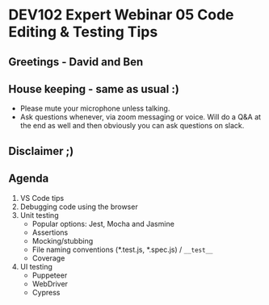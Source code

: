 # DEV102 Expert Webinar 05 Code Editing & Testing Tips

## Greetings - David and Ben

## House keeping - same as usual :)

- Please mute your microphone unless talking.
- Ask questions whenever, via zoom messaging or voice. Will do a Q&A at the end as well and then obviously you can ask questions on slack.

## Disclaimer ;)

## Agenda

1. VS Code tips
2. Debugging code using the browser
3. Unit testing
    - Popular options: Jest, Mocha and Jasmine
    - Assertions
    - Mocking/stubbing 
    - File naming conventions (*.test.js, *.spec.js) / `__test__`
    - Coverage 
4. UI testing 
    - Puppeteer
    - WebDriver
    - Cypress
